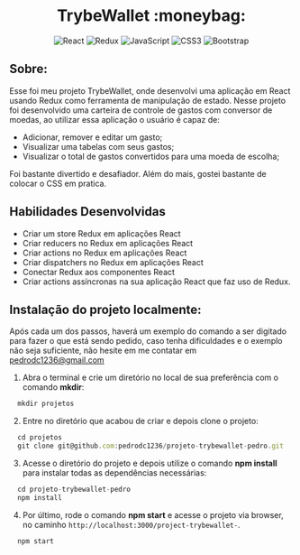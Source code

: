 <h1 align="center"> TrybeWallet :moneybag:</h1>

 <div align="center">
 
 ![React](https://img.shields.io/badge/react-%2320232a.svg?style=for-the-badge&logo=react&logoColor=%2361DAFB)
 ![Redux](https://img.shields.io/badge/redux-%23593d88.svg?style=for-the-badge&logo=redux&logoColor=white)
 ![JavaScript](https://img.shields.io/badge/javascript-%23323330.svg?style=for-the-badge&logo=javascript&logoColor=%23F7DF1E)
 ![CSS3](https://img.shields.io/badge/css3-%231572B6.svg?style=for-the-badge&logo=css3&logoColor=white)
 ![Bootstrap](https://img.shields.io/badge/bootstrap-%23563D7C.svg?style=for-the-badge&logo=bootstrap&logoColor=white)
 
</div>

<h2 align="left"> Sobre: </h2>

Esse foi meu projeto TrybeWallet, onde desenvolvi uma aplicação em React usando Redux como ferramenta de manipulação de estado. Nesse projeto foi desenvolvido uma carteira de controle de gastos com conversor de moedas, ao utilizar essa aplicação o usuário é capaz de:

 - Adicionar, remover e editar um gasto;
 - Visualizar uma tabelas com seus gastos;
 - Visualizar o total de gastos convertidos para uma moeda de escolha;
 
Foi bastante divertido e desafiador. Além do mais, gostei bastante de colocar o CSS em pratica.

## Habilidades Desenvolvidas

 - Criar um store Redux em aplicações React
 - Criar reducers no Redux em aplicações React
 - Criar actions no Redux em aplicações React
 - Criar dispatchers no Redux em aplicações React
 - Conectar Redux aos componentes React
 - Criar actions assíncronas na sua aplicação React que faz uso de Redux.

## Instalação do projeto localmente:
 
Após cada um dos passos, haverá um exemplo do comando a ser digitado para fazer o que está sendo pedido, caso tenha dificuldades e o exemplo não seja suficiente, não hesite em me contatar em pedrodc1236@gmail.com

1. Abra o terminal e crie um diretório no local de sua preferência com o comando **mkdir**:
```javascript
  mkdir projetos
```

2. Entre no diretório que acabou de criar e depois clone o projeto:
```javascript
  cd projetos
  git clone git@github.com:pedrodc1236/projeto-trybewallet-pedro.git
```

3. Acesse o diretório do projeto e depois utilize o comando **npm install** para instalar todas as dependências necessárias:
```javascript
  cd projeto-trybewallet-pedro
  npm install
```

4. Por último, rode o comando **npm start** e acesse o projeto via browser, no caminho `http://localhost:3000/project-trybewallet-`.

```javascript
  npm start
```
